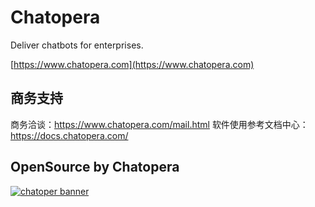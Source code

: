 # Chatopera

Deliver chatbots for enterprises.

[https://www.chatopera.com](https://www.chatopera.com)

## 商务支持

商务洽谈：<https://www.chatopera.com/mail.html>
软件使用参考文档中心：<https://docs.chatopera.com/>

## OpenSource by Chatopera

[![chatoper banner][co-banner-image]][co-url]

[co-banner-image]: https://user-images.githubusercontent.com/3538629/144734169-5ccb5e05-48bb-400e-8cc0-064592badd6a.jpg
[co-url]: https://www.chatopera.com
